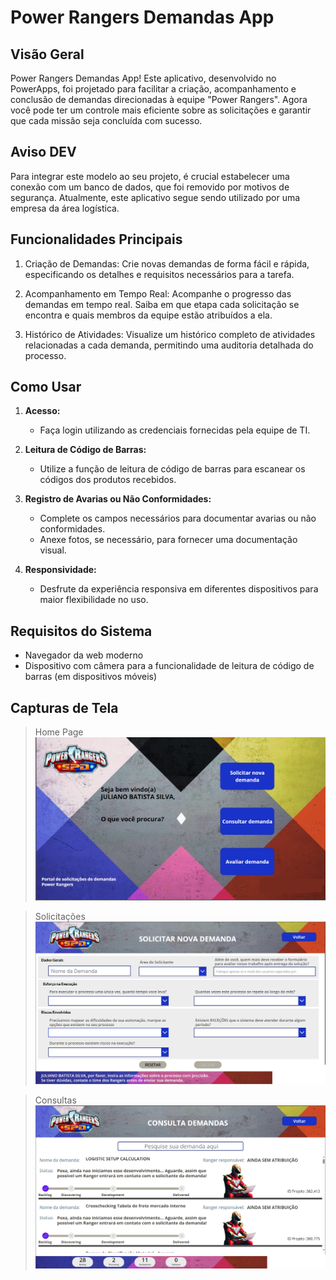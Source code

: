 # Power Rangers Demandas App

## Visão Geral

Power Rangers Demandas App! Este aplicativo, desenvolvido no PowerApps, foi projetado para facilitar a criação, acompanhamento e conclusão de demandas direcionadas à equipe "Power Rangers". Agora você pode ter um controle mais eficiente sobre as solicitações e garantir que cada missão seja concluída com sucesso.

## Aviso DEV

Para integrar este modelo ao seu projeto, é crucial estabelecer uma conexão com um banco de dados, que foi removido por motivos de segurança. Atualmente, este aplicativo segue sendo utilizado por uma empresa da área logística.

## Funcionalidades Principais

1. Criação de Demandas: Crie novas demandas de forma fácil e rápida, especificando os detalhes e requisitos necessários para a tarefa.

2. Acompanhamento em Tempo Real: Acompanhe o progresso das demandas em tempo real. Saiba em que etapa cada solicitação se encontra e quais membros da equipe estão atribuídos a ela.

3. Histórico de Atividades: Visualize um histórico completo de atividades relacionadas a cada demanda, permitindo uma auditoria detalhada do processo.


## Como Usar

1. **Acesso:**
   - Faça login utilizando as credenciais fornecidas pela equipe de TI.

2. **Leitura de Código de Barras:**
   - Utilize a função de leitura de código de barras para escanear os códigos dos produtos recebidos.

3. **Registro de Avarias ou Não Conformidades:**
   - Complete os campos necessários para documentar avarias ou não conformidades.
   - Anexe fotos, se necessário, para fornecer uma documentação visual.

4. **Responsividade:**
   - Desfrute da experiência responsiva em diferentes dispositivos para maior flexibilidade no uso.

## Requisitos do Sistema

- Navegador da web moderno
- Dispositivo com câmera para a funcionalidade de leitura de código de barras (em dispositivos móveis)

## Capturas de Tela
>Home Page
![](imgs/home.png)

>Solicitações
![](imgs/solicitacao.png)

>Consultas
![](imgs/consulta.png)